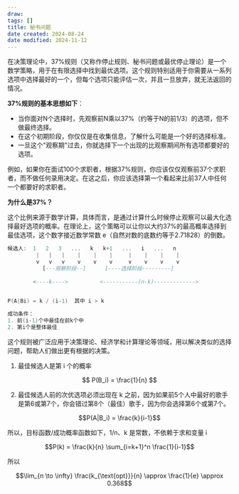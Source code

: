 ```yaml
---
draw:
tags: []
title: 秘书问题
date created: 2024-08-24
date modified: 2024-11-12
---
```


在决策理论中，37%规则（又称作停止规则、秘书问题或最优停止理论）是一个数学策略，用于在有限选择中找到最优选项。这个规则特别适用于你需要从一系列选项中选择最好的一个，但每个选项只能评估一次，并且一旦放弃，就无法返回的情况。

**37%规则的基本思想如下**：

- 当你面对N个选择时，先观察前N乘以37%（约等于N的前1/3）的选项，但不做最终选择。
- 在这个初期阶段，你仅仅是在收集信息，了解什么可能是一个好的选择标准。
- 一旦这个"观察期"过去，你就选择下一个出现的比观察期间所有选项都要好的选项。

例如，如果你在面试100个求职者，根据37%规则，你应该仅仅观察前37个求职者，而不做任何录用决定。在这之后，你应该选择第一个看起来比前37人中任何一个都要好的求职者。

  

**为什么是37%？**

这个比例来源于数学计算，具体而言，是通过计算什么时候停止观察可以最大化选择最好选项的概率。在理论上，这个策略可以让你以大约37%的最高概率选择到最佳选项，这个数字接近数学常数 e（自然对数的底数约等于2.71828）的倒数。

```a
候选人:  1   2   3   ...   k   k+1   ...   i   ...   n
         |   |   |    |    |    |     |    |    |    |
         v   v   v    v    v    v     v    v    v    v
           [---观察阶段--]      [----选择阶段---------]
                  
        <----k---->          <-----------(n-k)------------->
                     

P(A|Bi) = k / (i-1)  其中 i > k

成功条件：
1. 前(i-1)个中最佳在前k个中
2. 第i个是整体最佳
```

这个规则被广泛应用于决策理论、经济学和计算理论等领域，用以解决类似的选择问题，帮助人们做出更有根据的决策。

1. 最佳候选人是第 i 个的概率

$$
P(B_i) = \frac{1}{n}
$$

 2. 最佳候选人前的次优选项必须出现在 k 之前，因为如果前5个人中最好的歌手是第6或第7个，你会错过第8个（最佳）歌手，因为你会选择第6个或第7个。

 $$P(A|B_i) = \frac{k}{i-1}$$

  

 所以，目标函数/成功概率函数如下，1/n、k 是常数，不依赖于求和变量 i  

 $$P(k) = \frac{k}{n} \sum_{i=k+1}^n \frac{1}{i-1}$$

  

所以  

$$\lim_{n \to \infty} \frac{k_{\text{opt}}}{n} \approx \frac{1}{e} \approx 0.368$$
